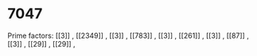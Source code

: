 # 7047

Prime factors: [[3]] , [[2349]] , [[3]] , [[783]] , [[3]] , [[261]] , [[3]] , [[87]] , [[3]] , [[29]] , [[29]] , 